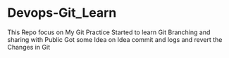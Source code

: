 # Devops-Git_Learn
This Repo focus on My Git Practice
Started to learn Git Branching and sharing with Public
Got some Idea on Idea commit and logs and revert the Changes in Git
